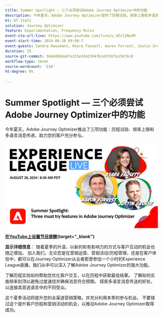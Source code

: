 ```yaml
---
title: Summer Spotlight — 三个必须尝试Adobe Journey Optimizer中的功能
description: 今年夏天，Adobe Journey Optimizer提供了历程试验、频率上限和多语言消息传送等三项功能，可提升您的客户参与度
kt: KT-15471
solution: Journey Optimizer
feature: Experimentation, Frequency Rules
event-cta-url-live: https://www.youtube.com/live/u_UEsl2Nw3M
event-start-time: 2024-08-28 09:00-7
event-guests: Sandra Hausmann, Keara Fausett, Aaron Forrest, Justin Grover
duration: 25
source-git-commit: 5bde08b8abfa315e3d423947b143702fe15876c8
workflow-type: tm+mt
source-wordcount: '214'
ht-degree: 0%

---
```


# Summer Spotlight — 三个必须尝试Adobe Journey Optimizer中的功能

今年夏天，Adobe Journey Optimizer推出了三项功能：历程试验、频率上限和多语言消息传递，助力您的客户充分参与。

[![ExL LIVE 2024年8月28日](assets/WebBanner-aug-28-2024.png)](https://www.youtube.com/live/u_UEsl2Nw3M)

**[在YouTube上设置节目提醒](https://www.youtube.com/live/u_UEsl2Nw3M){target="_blank"}**

**显示详细信息**：
随着夏季的升温，以新的和有影响力的方式与客户互动的机会也随之增加。 加入我们，无论您是在营销运营、营销活动/历程管理，还是在客户体验中，都可以在Journey Optimizer从业者那里参加一个小时的Experience League直播，我们从中可以深入了解Adobe Journey Optimizer的强大功能。

了解历程实验如何帮助您优化客户交互，以在历程中获取最佳结果。 了解如何实施频率封顶以避免过度通信并确保消息符合预期。 探索多语言消息传送的好处，以连接其首选语言中的不同受众。

这个夏季活动将提升您的全渠道营销策略，并充分利用本季的参与机会。 不要错过这个提升客户历程和营销活动的机会，以推动Adobe Journey Optimizer取得成功。
